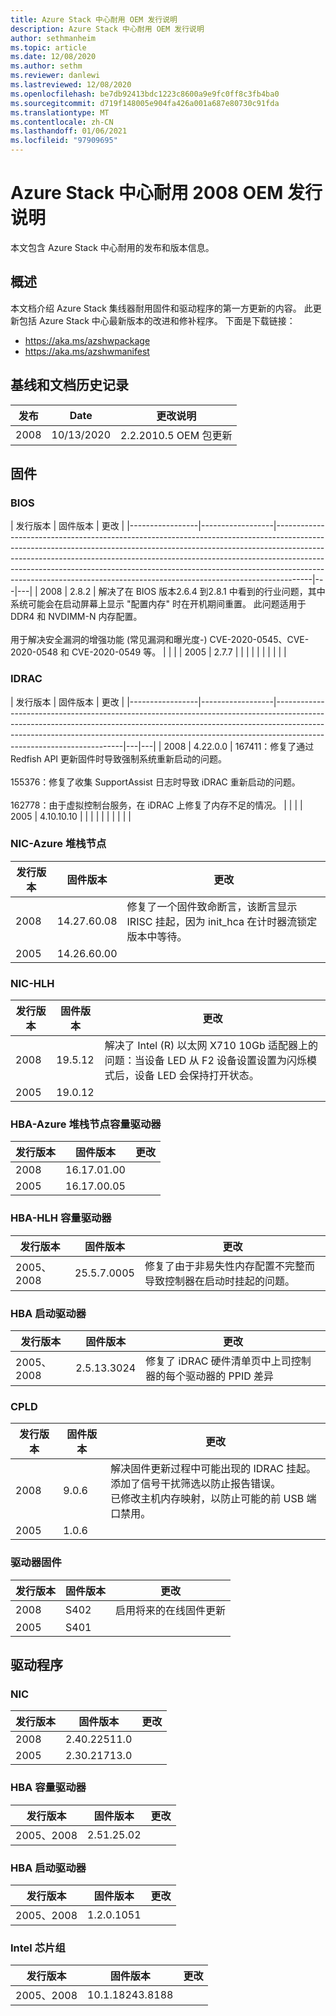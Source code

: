 ```yaml
---
title: Azure Stack 中心耐用 OEM 发行说明
description: Azure Stack 中心耐用 OEM 发行说明
author: sethmanheim
ms.topic: article
ms.date: 12/08/2020
ms.author: sethm
ms.reviewer: danlewi
ms.lastreviewed: 12/08/2020
ms.openlocfilehash: be7db92413bdc1223c8600a9e9fc0ff8c3fb4ba0
ms.sourcegitcommit: d719f148005e904fa426a001a687e80730c91fda
ms.translationtype: MT
ms.contentlocale: zh-CN
ms.lasthandoff: 01/06/2021
ms.locfileid: "97909695"
---
```

# <a name="azure-stack-hub-ruggedized-2008-oem-release-notes"></a>Azure Stack 中心耐用 2008 OEM 发行说明

本文包含 Azure Stack 中心耐用的发布和版本信息。

## <a name="overview"></a>概述

本文档介绍 Azure Stack 集线器耐用固件和驱动程序的第一方更新的内容。 此更新包括 Azure Stack 中心最新版本的改进和修补程序。 下面是下载链接：

* https://aka.ms/azshwpackage
* https://aka.ms/azshwmanifest

## <a name="baseline-and-document-history"></a>基线和文档历史记录

| 发布 | Date       | 更改说明         |
|---------|------------|--------------------------------|
| 2008    | 10/13/2020 | 2.2.2010.5 OEM 包更新 |

## <a name="firmware"></a>固件

### <a name="bios"></a>BIOS

| 发行版本 | 固件版本 | 更改 |
|-----------------|------------------|---------------------------------------------------------------------------------------------------------------------------------------------------------------------------------------------------------------------------------------------------------------------------------------------------------------------------------------------------------------------------------------------------------------|---|---|
| 2008            | 2.8.2            | 解决了在 BIOS 版本2.6.4 到2.8.1 中看到的行业问题，其中系统可能会在启动屏幕上显示 "配置内存" 时在开机期间重置。 此问题适用于 DDR4 和 NVDIMM-N 内存配置。<br><br>用于解决安全漏洞的增强功能 (常见漏洞和曝光度-) CVE-2020-0545、CVE-2020-0548 和 CVE-2020-0549 等。 |   |   |
| 2005            | 2.7.7            |                                                                                                                                                                                                                                                                                                                                                                                                               |   |   |
|                 |                  |                                                                                                                                                                                                                                                                                                                                                                                                               |   |   |

### <a name="idrac"></a>IDRAC

| 发行版本 | 固件版本 | 更改 |
|-----------------|------------------|----------------------------------------------------------------------------------------------------------------------------------------------------------------------------------------------------------------------------------------------------------------------------------|---|---|
| 2008            | 4.22.0.0         | 167411：修复了通过 Redfish API 更新固件时导致强制系统重新启动的问题。<br><br>155376：修复了收集 SupportAssist 日志时导致 iDRAC 重新启动的问题。<br><br>162778：由于虚拟控制台服务，在 iDRAC 上修复了内存不足的情况。 |   |   |
| 2005            | 4.10.10.10       |                                                                                                                                                                                                                                                                                  |   |   |
|                 |                  |                                                                                                                                                                                                                                                                                  |   |   |

### <a name="nic-azure-stack-nodes"></a>NIC-Azure 堆栈节点

| 发行版本    | 固件版本    | 更改                                                                                                          |
|--------------------|---------------------|------------------------------------------------------------------------------------------------------------------|
|     2008           |     14.27.60.08     | 修复了一个固件致命断言，该断言显示 IRISC 挂起，因为 init_hca 在计时器流锁定版本中等待。 |
|     2005           |     14.26.60.00     |                                                                                                                  |

### <a name="nic-hlh"></a>NIC-HLH

| 发行版本    | 固件版本    | 更改                                                                                                                                                                   |
|--------------------|---------------------|---------------------------------------------------------------------------------------------------------------------------------------------------------------------------|
|     2008           |     19.5.12         | 解决了 Intel (R) 以太网 X710 10Gb 适配器上的问题：当设备 LED 从 F2 设备设置设置为闪烁模式后，设备 LED 会保持打开状态。 |
|     2005           |     19.0.12         |                                                                                                                                                                           |

### <a name="hba-azure-stack-node-capacity-drives"></a>HBA-Azure 堆栈节点容量驱动器

| 发行版本    | 固件版本    | 更改    |
|--------------------|---------------------|------------|
|     2008           |     16.17.01.00     |            |
|     2005           |     16.17.00.05     |            |

### <a name="hba-hlh-capacity-drives"></a>HBA-HLH 容量驱动器

|     发行版本 |     固件版本 |     更改                                                                                           |
|---------------------|----------------------|-------------------------------------------------------------------------------------------------------|
| 2005、2008          | 25.5.7.0005          | 修复了由于非易失性内存配置不完整而导致控制器在启动时挂起的问题。 |

### <a name="hba---boot-drives"></a>HBA 启动驱动器

| 发行版本 | 固件版本 | 更改                                                                                   |
|-----------------|------------------|-------------------------------------------------------------------------------------------|
| 2005、2008      | 2.5.13.3024      | 修复了 iDRAC 硬件清单页中上司控制器的每个驱动器的 PPID 差异 |

### <a name="cpld"></a>CPLD

| 发行版本 | 固件版本 | 更改                                                                                                                                                                                                |
|-----------------|------------------|--------------------------------------------------------------------------------------------------------------------------------------------------------------------------------------------------------|
|     2008        |     9.0.6        | 解决固件更新过程中可能出现的 IDRAC 挂起。<br> 添加了信号干扰筛选以防止报告错误。<br> 已修改主机内存映射，以防止可能的前 USB 端口禁用。 |
|     2005        |     1.0.6        |                                                                                                                                                                                                        |

### <a name="drive-fw"></a>驱动器固件

| 发行版本 | 固件版本 | 更改                                |
|-----------------|------------------|----------------------------------------|
| 2008            | S402             | 启用将来的在线固件更新 |
| 2005            | S401             |                                        |

## <a name="drivers"></a>驱动程序

### <a name="nic"></a>NIC

| 发行版本 | 固件版本 | 更改                                |
|-----------------|------------------|----------------------------------------|
| 2008            | 2.40.22511.0    |  |
| 2005            | 2.30.21713.0 |                                        |

### <a name="hba---capacity-drives"></a>HBA 容量驱动器

| 发行版本 | 固件版本 | 更改 |
|-----------------|------------------|---------|
|  2005、2008   |  2.51.25.02  |         |

### <a name="hba---boot-drives"></a>HBA 启动驱动器

| 发行版本 | 固件版本 | 更改 |
|-----------------|------------------|---------|
|  2005、2008   |  1.2.0.1051 |         |

### <a name="intel-chipset"></a>Intel 芯片组

| 发行版本 | 固件版本 | 更改 |
|-----------------|------------------|---------|
|  2005、2008   | 10.1.18243.8188 |         |
